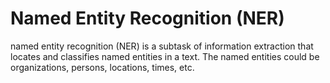 # Named Entity Recognition (NER)

named entity recognition (NER) is a subtask of information extraction that locates and classifies named entities in a text. The named entities could be organizations, persons, locations, times, etc. 